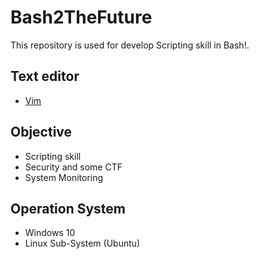 # Bash2TheFuture
This repository is used for develop Scripting skill in Bash!.

## Text editor
- [Vim](https://www.vim.org/)

## Objective 
- Scripting skill
- Security and some CTF
- System Monitoring

## Operation System
- Windows 10
- Linux Sub-System (Ubuntu)
